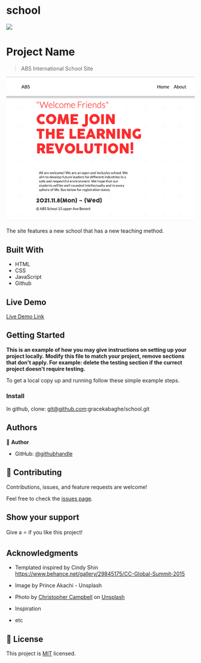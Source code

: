 
# school
![](https://img.shields.io/badge/Microverse-blueviolet)

# Project Name

> ABS International School Site

![screenshot](images/shot.png)

The site features a new school that has a new teaching method.

## Built With

- HTML
- CSS
- JavaScript
- Github

## Live Demo

[Live Demo Link](https://gracekabaghe.github.io/school/)


## Getting Started

**This is an example of how you may give instructions on setting up your project locally.**
**Modify this file to match your project, remove sections that don't apply. For example: delete the testing section if the currect project doesn't require testing.**


To get a local copy up and running follow these simple example steps.

### Install
In github, clone: git@github.com:gracekabaghe/school.git



## Authors

👤 **Author**

- GitHub: [@githubhandle](https://github.com/gracekabaghe)


## 🤝 Contributing

Contributions, issues, and feature requests are welcome!

Feel free to check the [issues page](../../issues/).

## Show your support

Give a ⭐️ if you like this project!

## Acknowledgments

- Templated inspired by Cindy Shin https://www.behance.net/gallery/29845175/CC-Global-Summit-2015
- Image by Prince Akachi - Unsplash
- Photo by <a href="https://unsplash.com/@chrisjoelcampbell?utm_source=unsplash&utm_medium=referral&utm_content=creditCopyText">Christopher Campbell</a> on <a href="https://unsplash.com/s/photos/portrait?utm_source=unsplash&utm_medium=referral&utm_content=creditCopyText">Unsplash</a>
  
- Inspiration
- etc

## 📝 License

This project is [MIT](./MIT.md) licensed.

